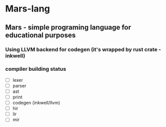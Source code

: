 # Mars-lang

## Mars - simple programing language for educational purposes
### Using LLVM backend for codegen (it's wrapped by rust crate - inkwell)

### compiler building status 

- [ ] lexer
- [ ] parser
- [ ] ast
- [ ] print
- [ ] codegen (inkwell/llvm)
- [ ] hir
- [ ] lir
- [ ] mir
